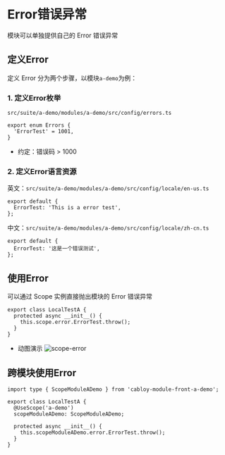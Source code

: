 # Error错误异常

模块可以单独提供自己的 Error 错误异常

## 定义Error

定义 Error 分为两个步骤，以模块`a-demo`为例：

### 1. 定义Error枚举

`src/suite/a-demo/modules/a-demo/src/config/errors.ts`

```typescript{2}
export enum Errors {
  'ErrorTest' = 1001,
}
```

- 约定：错误码 > 1000

### 2. 定义Error语言资源

英文：`src/suite/a-demo/modules/a-demo/src/config/locale/en-us.ts`

```typescript{2}
export default {
  ErrorTest: 'This is a error test',
};
```

中文：`src/suite/a-demo/modules/a-demo/src/config/locale/zh-cn.ts`

```typescript{2}
export default {
  ErrorTest: '这是一个错误测试',
};
```

## 使用Error

可以通过 Scope 实例直接抛出模块的 Error 错误异常

```typescript{3}
export class LocalTestA {
  protected async __init__() {
    this.scope.error.ErrorTest.throw();
  }
}
```

- 动图演示
  ![scope-error](https://cabloy-1258265067.cos.ap-shanghai.myqcloud.com/image/scope-error.gif)

## 跨模块使用Error

```typescript{1,4-5,8}
import type { ScopeModuleADemo } from 'cabloy-module-front-a-demo';

export class LocalTestA {
  @UseScope('a-demo')
  scopeModuleADemo: ScopeModuleADemo;

  protected async __init__() {
    this.scopeModuleADemo.error.ErrorTest.throw();
  }
}
```
